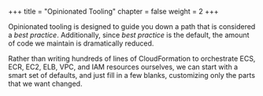 +++
title = "Opinionated Tooling"
chapter = false
weight = 2
+++

Opinionated tooling is designed to guide you down a path that is considered a _best practice_.
Additionally, since _best practice_ is the default, the amount of code we maintain is
dramatically reduced.

Rather than writing hundreds of lines of CloudFormation to orchestrate ECS, ECR,
EC2, ELB, VPC, and IAM resources ourselves, we can start with a smart set of defaults, and just
fill in a few blanks, customizing only the parts that we want changed.
